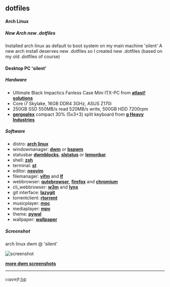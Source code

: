 ## dotfiles

#### Arch Linux

##### New Arch new .dotfiles

Installed arch linux as default to boot system on my main machine 'silent'
A new arch install deserves new .dotfiles so I created new .dotfiles (based on my old .dotfiles of course)

#### Desktop PC 'silent'

##### Hardware
* Ultimate Black Impactics Fanless Case Mini ITX-PC from [**atlast! solutions**](https://www.atlastsolutions.com "atlast! solutions")
* Core i7 Skylake, 16GB DDR4 3GHz, ASUS Z170i
* 250GB SSD 550MB/s read 520MB/s write, 500GB HDD 7200rpm
* [**gergoplex**](https://github.com/baylessj/qmk_firmware/tree/master/keyboards/gboards/gergoplex "gergoplex") compact 30% (5x3+3) split keyboard from [**g Heavy Industries**](https://www.gboards.ca/product/gergoplex "g Heavy industries")

##### Software
* distro:           [**arch linux**](https://www.archlinux.org/ "arch linux")
* windowmanager:    [**dwm**](https://dwm.suckless.org/ "dwm") or [**bspwm**](https://github.com/baskerville/bspwm "bspwm - tiling window manager")
* statusbar         [**dwmblocks**](https://github.com/torrinfail/dwmblocks "dwmblocks"), [**slstatus**](https://tools.suckless.org/slstatus/ "slstatus") or [**lemonbar**](https://gitlab.com/protesilaos/lemonbar-xft "lemonbar")
* shell:            [**zsh**](https://www.zsh.org "zsh")
* terminal:         [**st**](https://st.suckless.org/ "st - suckless terminal")
* editor:           [**neovim**](https://neovim.io/ "neovim")
* filemanager:      [**vifm**](https://vifm.info/ "vifm") and [**lf**](https://github.com/gokcehan/lf "lf")
* webbrowser:       [**qutebrowser**](https://qutebrowser.org/ "qutebrowser"), [**firefox**](https://www.mozilla.org/firefox/new/ "firefox") and [**chromium**](https://www.chromium.org/ "chromium")
* cli_webbrowser:   [**w3m**](https://w3m.sourceforge.net/ "w3m") and [**lynx**](https://lynx.invisible-island.net/current/index.html "lynx")
* git interface:    [**lazygit**](https://github.com/jesseduffield/lazygit/ "lazygit")
* torrentclient:    [**rtorrent**](https://rakshasa.github.io/rtorrent/ "rtorrent")
* musicplayer:      [**moc**](https://moc.daper.net/ "moc - music on console")
* mediaplayer:      [**mpv**](https://mpv.io/ "mpv")
* theme:            [**pywal**](https://github.com/dylanaraps/pywal "pywal - colorschemes on the fly")
* wallpaper:        [**wallpaper**](https://wallhaven.cc/w/gpmv73 "wallpaper @ wallheaven")

##### Screenshot
arch linux dwm @ 'silent'

![screenshot](https://freekvb.github.io/fvb/dwm/silent_dwm_1.png "arch linux dwm @ 'silent'")

[**more dwm screenshots**](https://freekvb.github.io/fvb/screenshots_dwm.html "fvb /screenshots_dwm")

---

###### <small>copyleft [fvb](https://freekvb.github.io/fvb/ "fvb /begin")</small>
